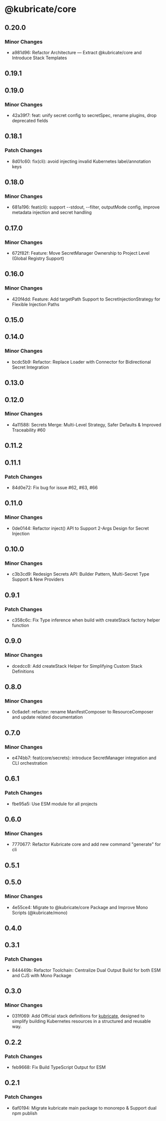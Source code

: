 # @kubricate/core

## 0.20.0

### Minor Changes

- a981d96: Refactor Architecture — Extract @kubricate/core and Introduce Stack Templates

## 0.19.1

## 0.19.0

### Minor Changes

- 42a39f7: feat: unify secret config to secretSpec, rename plugins, drop deprecated fields

## 0.18.1

### Patch Changes

- 8d01c60: fix(cli): avoid injecting invalid Kubernetes label/annotation keys

## 0.18.0

### Minor Changes

- 681a196: feat(cli): support --stdout, --filter, outputMode config, improve metadata injection and secret handling

## 0.17.0

### Minor Changes

- 672f82f: Feature: Move SecretManager Ownership to Project Level (Global Registry Support)

## 0.16.0

### Minor Changes

- 420f4dd: Feature: Add targetPath Support to SecretInjectionStrategy for Flexible Injection Paths

## 0.15.0

## 0.14.0

### Minor Changes

- bcdc5b9: Refactor: Replace Loader with Connector for Bidirectional Secret Integration

## 0.13.0

## 0.12.0

### Minor Changes

- 4a11588: Secrets Merge: Multi-Level Strategy, Safer Defaults & Improved Traceability #60

## 0.11.2

## 0.11.1

### Patch Changes

- 84d0e72: Fix bug for issue #62, #63, #66

## 0.11.0

### Minor Changes

- 0de0144: Refactor inject() API to Support 2-Args Design for Secret Injection

## 0.10.0

### Minor Changes

- c3b3cd9: Redesign Secrets API: Builder Pattern, Multi-Secret Type Support & New Providers

## 0.9.1

### Patch Changes

- c358c6c: Fix Type inference when build with createStack factory helper function

## 0.9.0

### Minor Changes

- dcedcc8: Add createStack Helper for Simplifying Custom Stack Definitions

## 0.8.0

### Minor Changes

- 0c6adef: refactor: rename ManifestComposer to ResourceComposer and update related documentation

## 0.7.0

### Minor Changes

- e474bb7: feat(core/secrets): introduce SecretManager integration and CLI orchestration

## 0.6.1

### Patch Changes

- fbe95a5: Use ESM module for all projects

## 0.6.0

### Minor Changes

- 7770677: Refactor Kubricate core and add new command "generate" for cli

## 0.5.1

## 0.5.0

### Minor Changes

- 4e55ce4: Migrate to @kubricate/core Package and Improve Mono Scripts (@kubricate/mono)

## 0.4.0

## 0.3.1

### Patch Changes

- 844449b: Refactor Toolchain: Centralize Dual Output Build for both ESM and CJS with Mono Package

## 0.3.0

### Minor Changes

- 031f069: Add Official stack definitions for [kubricate](https://github.com/thaitype/kubricate), designed to simplify building Kubernetes resources in a structured and reusable way.

## 0.2.2

### Patch Changes

- feb9668: Fix Build TypeScript Output for ESM

## 0.2.1

### Patch Changes

- 6af0194: Migrate kubricate main package to monorepo & Support dual npm publish

